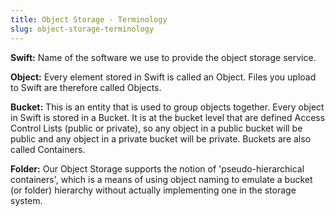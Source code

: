 ```yaml
---
title: Object Storage - Terminology
slug: object-storage-terminology
---
```



**Swift:** Name of the software we use to provide the object storage service.

**Object:** Every element stored in Swift is called an Object. Files you upload to Swift are therefore called Objects.

**Bucket:** This is an entity that is used to group objects together. Every object in Swift is stored in a Bucket. It is at the bucket level that are defined Access Control Lists (public or private), so any object in a public bucket will be public and any object in a private bucket will be private. Buckets are also called Containers.

**Folder:** Our Object Storage supports the notion of 'pseudo-hierarchical containers', which is a means of using object naming to emulate a bucket (or folder) hierarchy without actually implementing one in the storage system.
